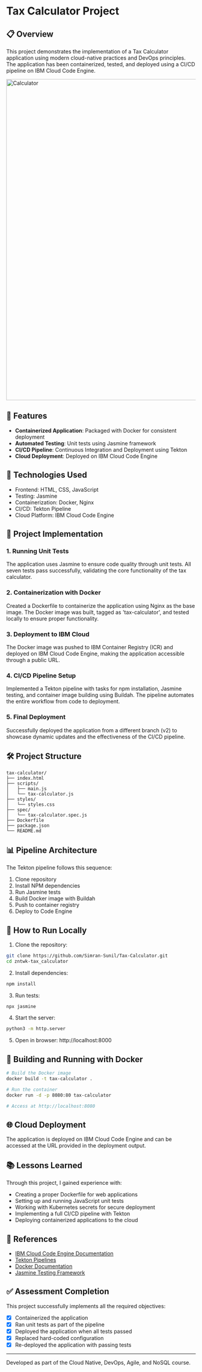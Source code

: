 # Tax Calculator Project

## 📋 Overview

This project demonstrates the implementation of a Tax Calculator application using modern cloud-native practices and DevOps principles. The application has been containerized, tested, and deployed using a CI/CD pipeline on IBM Cloud Code Engine.

<img width="854" alt="Calculator" src="https://github.com/user-attachments/assets/2540ea4b-4d9f-4c9a-a5fe-e5cd9d695451" />

## 🚀 Features

- **Containerized Application**: Packaged with Docker for consistent deployment
- **Automated Testing**: Unit tests using Jasmine framework
- **CI/CD Pipeline**: Continuous Integration and Deployment using Tekton
- **Cloud Deployment**: Deployed on IBM Cloud Code Engine

## 🔧 Technologies Used

- Frontend: HTML, CSS, JavaScript
- Testing: Jasmine
- Containerization: Docker, Nginx
- CI/CD: Tekton Pipeline
- Cloud Platform: IBM Cloud Code Engine

## 📝 Project Implementation

### 1. Running Unit Tests

The application uses Jasmine to ensure code quality through unit tests. All seven tests pass successfully, validating the core functionality of the tax calculator.

### 2. Containerization with Docker

Created a Dockerfile to containerize the application using Nginx as the base image. The Docker image was built, tagged as 'tax-calculator', and tested locally to ensure proper functionality.

### 3. Deployment to IBM Cloud

The Docker image was pushed to IBM Container Registry (ICR) and deployed on IBM Cloud Code Engine, making the application accessible through a public URL.

### 4. CI/CD Pipeline Setup

Implemented a Tekton pipeline with tasks for npm installation, Jasmine testing, and container image building using Buildah. The pipeline automates the entire workflow from code to deployment.

### 5. Final Deployment

Successfully deployed the application from a different branch (v2) to showcase dynamic updates and the effectiveness of the CI/CD pipeline.

## 🛠️ Project Structure

```
tax-calculator/
├── index.html
├── scripts/
│   ├── main.js
│   └── tax-calculator.js
├── styles/
│   └── styles.css
├── spec/
│   └── tax-calculator.spec.js
├── Dockerfile
├── package.json
└── README.md
```

## 📊 Pipeline Architecture

The Tekton pipeline follows this sequence:
1. Clone repository
2. Install NPM dependencies
3. Run Jasmine tests
4. Build Docker image with Buildah
5. Push to container registry
6. Deploy to Code Engine

## 🚀 How to Run Locally

1. Clone the repository:
```bash
git clone https://github.com/Simran-Sunil/Tax-Calculator.git
cd zntwk-tax_calculator
```

2. Install dependencies:
```bash
npm install
```

3. Run tests:
```bash
npx jasmine
```

4. Start the server:
```bash
python3 -m http.server
```

5. Open in browser: http://localhost:8000

## 🔄 Building and Running with Docker

```bash
# Build the Docker image
docker build -t tax-calculator .

# Run the container
docker run -d -p 8080:80 tax-calculator

# Access at http://localhost:8080
```

## 🌐 Cloud Deployment

The application is deployed on IBM Cloud Code Engine and can be accessed at the URL provided in the deployment output.

## 📚 Lessons Learned

Through this project, I gained experience with:

- Creating a proper Dockerfile for web applications
- Setting up and running JavaScript unit tests
- Working with Kubernetes secrets for secure deployment
- Implementing a full CI/CD pipeline with Tekton
- Deploying containerized applications to the cloud

## 🔗 References

- [IBM Cloud Code Engine Documentation](https://cloud.ibm.com/docs/codeengine)
- [Tekton Pipelines](https://tekton.dev/)
- [Docker Documentation](https://docs.docker.com/)
- [Jasmine Testing Framework](https://jasmine.github.io/)

## ✅ Assessment Completion

This project successfully implements all the required objectives:
- [x] Containerized the application
- [x] Ran unit tests as part of the pipeline
- [x] Deployed the application when all tests passed
- [x] Replaced hard-coded configuration
- [x] Re-deployed the application with passing tests

---

Developed as part of the Cloud Native, DevOps, Agile, and NoSQL course.
